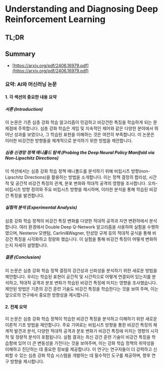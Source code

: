 # Understanding and Diagnosing Deep Reinforcement Learning
## TL;DR
## Summary
- [https://arxiv.org/pdf/2406.16979.pdf](https://arxiv.org/pdf/2406.16979.pdf)

### 요약: AI와 머신러닝 논문

#### 1. 각 섹션의 중요한 내용 요약

##### **서론 (Introduction)**
이 논문은 기존 심층 강화 학습 알고리즘이 민감하고 비강건한 특징을 학습하게 되는 문제점에 주목합니다. 심층 강화 학습은 게임 및 지속적인 제어와 같은 다양한 분야에서 뛰어난 성과를 보였으나, 그 학습된 표현을 이해하는 것은 여전히 부족합니다. 이 논문은 이러한 비강건한 방향들을 체계적으로 분석하기 위한 방법을 제안합니다.

##### **심층 신경망 정책 매니폴드 탐색 (Probing the Deep Neural Policy Manifold via Non-Lipschitz Directions)**
이 섹션에서는 심층 강화 학습 정책 매니폴드를 분석하기 위해 비립시츠 방향(non-Lipschitz Directions)을 활용하는 방법을 소개합니다. 이는 정책 결정의 합리성, 시간적 및 공간적 비강건 특징의 관계, 분포 변화와 적대적 공격의 영향을 조사합니다. 오차-비립시츠 방향 정의와 주요 비립시츠 방향을 제시하며, 이러한 분석을 통해 학습된 비강건 특징을 발견합니다.

##### **실험적 분석 (Experimental Analysis)**
심층 강화 학습 정책의 비강건 특징 변화를 다양한 적대적 공격과 자연 변환하에서 분석합니다. 여러 환경에서 Double Deep Q-Network 알고리즘을 사용하여 실험을 수행하였으며, Nesterov 모멘텀, Carlini&Wagner, 탄성망 규제 등의 적대적 공식을 통해 비강건 특징을 시각화하고 정량화 했습니다. 이 실험을 통해 비강건 특징이 어떻게 변화하는지 자세히 설명합니다.

##### **결론 (Conclusion)**
이 논문은 심층 강화 학습 정책 결정의 강건성과 신뢰성을 분석하기 위한 새로운 방법을 제안합니다. 우리는 학습된 표현이 공간적 및 시간적으로 어떻게 연결되어 있는지를 분석하고, 적대적 공격과 분포 변화가 학습된 비강건 특징에 미치는 영향을 조사했습니다. 제안된 방법은 기존의 강건 훈련 기술도 비강건 특징을 학습한다는 것을 보여 주며, 이는 앞으로의 연구에서 중요한 방향성을 제시합니다.

#### 2. 전체 요약
이 논문은 심층 강화 학습 정책이 학습한 비강건 특징을 분석하고 이해하기 위한 새로운 이론적 기초 방법을 제안합니다. 주요 기여로는 비립시츠 방향을 통한 비강건 특징의 체계적 발견과 분석, 다양한 적대적 공격과 분포 변화가 비강건 특징에 미치는 영향의 시각적 및 정량적 분석이 포함됩니다. 실험 결과는 최신 강건 훈련 기술이 비강건 특징을 학습함에 있어 더 큰 변동성을 가진다는 것을 보여주며, 이는 강화 학습 정책의 취약성을 이해하고 진단하는 데 중요한 정보를 제공합니다. 이 연구는 연구자들이 더 강력하고 신뢰할 수 있는 심층 강화 학습 시스템을 개발하는 데 필수적인 도구를 제공하며, 향후 연구 방향을 제시합니다.